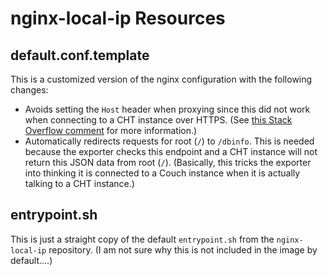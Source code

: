 # nginx-local-ip Resources

## default.conf.template

This is a customized version of the nginx configuration with the following changes:

- Avoids setting the `Host` header when proxying since this did not work when connecting to a CHT instance over HTTPS.  (See [this Stack Overflow comment](https://stackoverflow.com/questions/51858725/nginx-proxy-pass-to-https#comment130089536_68767536) for more information.)
- Automatically redirects requests for root (`/`) to `/dbinfo`. This is needed because the exporter checks this endpoint and a CHT instance will not return this JSON data from root (`/`). (Basically, this tricks the exporter into thinking it is connected to a Couch instance when it is actually talking to a CHT instance.)

## entrypoint.sh

This is just a straight copy of the default `entrypoint.sh` from the `nginx-local-ip` repository. (I am not sure why this is not included in the image by default....)
